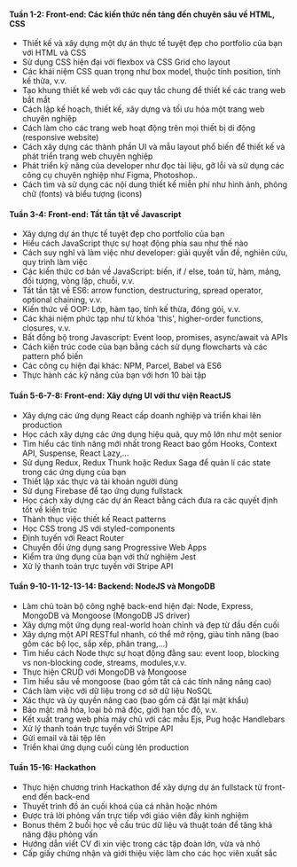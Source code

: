 #### Tuần 1-2: Front-end: Các kiến thức nền tảng đến chuyên sâu về HTML, CSS
- Thiết kế và xây dựng một dự án thực tế tuyệt đẹp cho portfolio của bạn với HTML và CSS
- Sử dụng CSS hiện đại với flexbox và CSS Grid cho layout
- Các khái niệm CSS quan trọng như box model, thuộc tính position, tính kế thừa, v.v.
- Tạo khung thiết kế web với các quy tắc chung để thiết kế các trang web bắt mắt
- Cách lập kế hoạch, thiết kế, xây dựng và tối ưu hóa một trang web chuyên nghiệp
- Cách làm cho các trang web hoạt động trên mọi thiết bị di động (responsive website)
- Cách xây dựng các thành phần UI và mẫu layout phổ biến để thiết kế và phát triển trang web chuyên nghiệp
-  Phát triển kỹ năng của developer như đọc tài liệu, gỡ lỗi và sử dụng các công cụ chuyên nghiệp như Figma, Photoshop..
- Cách tìm và sử dụng các nội dung thiết kế miễn phí như hình ảnh, phông chữ (fonts) và biểu tượng (icons)

#### Tuần 3-4: Front-end: Tất tần tật về Javascript

- Xây dựng dự án thực tế tuyệt đẹp cho portfolio của bạn
- Hiểu cách JavaScript thực sự hoạt động phía sau như thế nào
- Cách suy nghĩ và làm việc như developer: giải quyết vấn đề, nghiên cứu, quy trình làm việc
- Các kiến thức cơ bản về JavaScript: biến, if / else, toán tử, hàm, mảng, đối tượng, vòng lặp, chuỗi, v.v.
- Tất tần tật về ES6:  arrow function, destructuring, spread operator, optional chaining, v.v.
- Kiến thức về OOP: Lớp, hàm tạo, tính kế thừa, đóng gói, v.v.
- Các khái niệm phức tạp như từ khóa 'this', higher-order functions, closures, v.v.
- Bất đồng bộ trong Javascript: Event loop, promises, async/await và APIs
- Cách kiến trúc code của bạn bằng cách sử dụng flowcharts và các pattern phổ biến 
- Các công cụ hiện đại khác: NPM, Parcel, Babel và ES6
- Thực hành các kỹ năng của bạn với hơn 10 bài tập


#### Tuần 5-6-7-8: Front-end: Xây dựng UI với thư viện ReactJS
- Xây dựng các ứng dụng React cấp doanh nghiệp và triển khai lên production
- Học cách xây dựng các ứng dụng hiệu quả, quy mô lớn như một senior
- Tìm hiểu các tính năng mới nhất trong React bao gồm Hooks, Context API, Suspense, React Lazy,...
- Sử dụng Redux, Redux Thunk hoặc Redux Saga để quản lí các state trong các ứng dụng của bạn
- Thiết lập xác thực và tài khoản người dùng
- Sử dụng Firebase để tạo ứng dụng fullstack
- Học cách xây dựng các dự án React bằng cách đưa ra các quyết định tốt về kiến trúc
- Thành thục việc thiết kế React patterns
- Học CSS trong JS với styled-components
- Định tuyến với React Router
- Chuyển đổi ứng dụng sang Progressive Web Apps
- Kiểm tra ứng dụng của bạn với thử nghiệm Jest
- Xử lý thanh toán trực tuyến với Stripe API

#### Tuần 9-10-11-12-13-14: Backend: NodeJS và MongoDB

- Làm chủ toàn bộ công nghệ back-end hiện đại: Node, Express, MongoDB và Mongoose (MongoDB JS driver)
- Xây dựng một ứng dụng real-world hoàn chỉnh và đẹp từ đầu đến cuối
- Xây dựng một API RESTful nhanh, có thể mở rộng, giàu tính năng (bao gồm các bộ lọc, sắp xếp, phân trang,...)
- Tìm hiểu cách Node thực sự hoạt động đằng sau: event loop, blocking vs non-blocking code, streams, modules,v.v.
- Thực hiện CRUD với MongoDB và Mongoose
- Tìm hiểu sâu về mongoose (bao gồm tất cả các tính năng nâng cao)
- Cách làm việc với dữ liệu trong cơ sở dữ liệu NoSQL
- Xác thực và ủy quyền nâng cao (bao gồm cả đặt lại mật khẩu)
- Bảo mật: mã hóa, loại bỏ mã độc, giới hạn tốc độ, v.v.
- Kết xuất trang web phía máy chủ với các mẫu Ejs, Pug hoặc Handlebars
- Xử lý thanh toán trực tuyến với Stripe API
- Gửi email và tải tệp lên
- Triển khai ứng dụng cuối cùng lên production

#### Tuần 15-16: Hackathon
- Thực hiện chương trình Hackathon để xây dựng dự án fullstack từ front-end đến back-end
- Thuyết trình đồ án cuối khoá của cá nhân hoặc nhóm
- Được trả lời phỏng vấn trực tiếp với giáo viên đầy kinh nghiệm
- Bonus thêm 2 buổi học về cấu trúc dữ liệu và thuật toán để tăng khả năng đậu phỏng vấn
- Hướng dẫn viết CV đi xin việc trong các tập đoàn lớn, vừa và nhỏ
- Cấp giấy chứng nhận và giới thiệu việc làm cho các học viên xuất sắc
